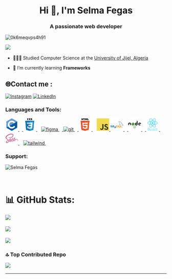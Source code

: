 <h1 align="center">Hi 👋, I'm Selma Fegas</h1>
<h3 align="center">A passionate web developer</h3>

![0k6meqvps4h91](https://github.com/user-attachments/assets/adfa467a-9270-4344-a0fc-93c53714c5a4)

[![](https://visitcount.itsvg.in/api?id=serumaf&icon=5&color=6)](https://visitcount.itsvg.in)

- 👩🏻‍🎓 Studied Computer Science at the [ University of Jijel, Algeria](https://univ-jijel.dz/index.php/ar/)

- 🌱 I’m currently learning **Frameworks**




## 🌐Contact me :

[![Instagram](https://img.shields.io/badge/Instagram-%23E4405F.svg?logo=Instagram&logoColor=white)](https://instagram.com/seruma.f) [![LinkedIn](https://img.shields.io/badge/LinkedIn-%230077B5.svg?logo=linkedin&logoColor=white)](https://linkedin.com/in/selma-fegas-55675b24b) 


<h3 align="left">Languages and Tools:</h3>
<p align="left"> <a href="https://www.cprogramming.com/" target="_blank" rel="noreferrer"> <img src="https://raw.githubusercontent.com/devicons/devicon/master/icons/c/c-original.svg" alt="c" width="40" height="40"/> </a> &nbsp;&nbsp;<a href="https://www.w3schools.com/css/" target="_blank" rel="noreferrer"> <img src="https://raw.githubusercontent.com/devicons/devicon/master/icons/css3/css3-original-wordmark.svg" alt="css3" width="40" height="40"/> </a>&nbsp;&nbsp; <a href="https://www.figma.com/" target="_blank" rel="noreferrer"> <img src="https://www.vectorlogo.zone/logos/figma/figma-icon.svg" alt="figma" width="40" height="40"/> </a> &nbsp;&nbsp;<a href="https://git-scm.com/" target="_blank" rel="noreferrer"> <img src="https://www.vectorlogo.zone/logos/git-scm/git-scm-icon.svg" alt="git" width="40" height="40"/> </a> &nbsp;&nbsp;<a href="https://www.w3.org/html/" target="_blank" rel="noreferrer"> <img src="https://raw.githubusercontent.com/devicons/devicon/master/icons/html5/html5-original-wordmark.svg" alt="html5" width="40" height="40"/> </a>&nbsp;&nbsp; <a href="https://developer.mozilla.org/en-US/docs/Web/JavaScript" target="_blank" rel="noreferrer"> <img src="https://raw.githubusercontent.com/devicons/devicon/master/icons/javascript/javascript-original.svg" alt="javascript" width="40" height="40"/> </a> <a href="https://www.mysql.com/" target="_blank" rel="noreferrer"> <img src="https://raw.githubusercontent.com/devicons/devicon/master/icons/mysql/mysql-original-wordmark.svg" alt="mysql" width="40" height="40"/> </a> &nbsp;&nbsp;<a href="https://nodejs.org" target="_blank" rel="noreferrer"> <img src="https://raw.githubusercontent.com/devicons/devicon/master/icons/nodejs/nodejs-original-wordmark.svg" alt="nodejs" width="40" height="40"/> </a> &nbsp;&nbsp;<a href="https://reactjs.org/" target="_blank" rel="noreferrer"> <img src="https://raw.githubusercontent.com/devicons/devicon/master/icons/react/react-original-wordmark.svg" alt="react" width="40" height="40"/> </a>&nbsp;&nbsp; <a href="https://sass-lang.com" target="_blank" rel="noreferrer"> <img src="https://raw.githubusercontent.com/devicons/devicon/master/icons/sass/sass-original.svg" alt="sass" width="40" height="40"/> </a>&nbsp;&nbsp; <a href="https://tailwindcss.com/" target="_blank" rel="noreferrer"> <img src="https://www.vectorlogo.zone/logos/tailwindcss/tailwindcss-icon.svg" alt="tailwind" width="40" height="40"/> </a>&nbsp;&nbsp; </p>

<h3 align="left">Support:</h3>
<p><a href="https://www.buymeacoffee.com/ellsa2018nm"> <img align="left" src="https://cdn.buymeacoffee.com/buttons/v2/default-yellow.png" height="50" width="210" alt="Selma Fegas" /></a></p><br><br>
<br>

# 📊 GitHub Stats:
![](https://github-readme-stats.vercel.app/api?username=serumaf&theme=radical&hide_border=false&include_all_commits=false&count_private=false)<br/>
<br>
![](https://github-readme-streak-stats.herokuapp.com/?user=serumaf&theme=radical&hide_border=false)<br/>
<br>
![](https://github-readme-stats.vercel.app/api/top-langs/?username=serumaf&theme=radical&hide_border=false&include_all_commits=false&count_private=false&layout=compact)

### 🔝 Top Contributed Repo
![](https://github-contributor-stats.vercel.app/api?username=serumaf&limit=5&theme=radical&combine_all_yearly_contributions=true)

---




